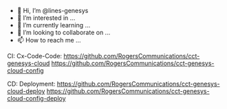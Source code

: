 - 👋 Hi, I’m @lines-genesys
- 👀 I’m interested in ...
- 🌱 I’m currently learning ...
- 💞️ I’m looking to collaborate on ...
- 📫 How to reach me ...

CI: Cx-Code-Code:
https://github.com/RogersCommunications/cct-genesys-cloud
https://github.com/RogersCommunications/cct-genesys-cloud-config
 
CD: Deployment:
https://github.com/RogersCommunications/cct-genesys-cloud-deploy
https://github.com/RogersCommunications/cct-genesys-cloud-config-deploy

<!---
lines-genesys/lines-genesys is a ✨ special ✨ repository because its `README.md` (this file) appears on your GitHub profile.
You can click the Preview link to take a look at your changes.
--->
